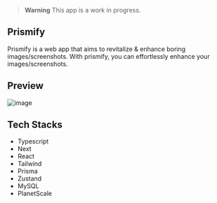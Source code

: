> **Warning**
> This app is a work in progress.

## Prismify

Prismify is a web app that aims to revitalize & enhance boring images/screenshots. With prismify, you can effortlessly enhance your images/screenshots.

## Preview
![image](https://github.com/Sls0n/Prismify/assets/102340248/5e004ca7-d53a-400e-993c-a34cd9bdc829)

## Tech Stacks

- Typescript
- Next
- React
- Tailwind
- Prisma
- Zustand
- MySQL
- PlanetScale



